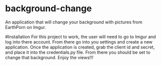 # background-change
An application that will change your background with pictures from EarthPorn on Imgur.

#Installation
For this project to work, the user will need to go to Imgur and log into there account. From there go into you settings and
create a new application. Once the application is created, grab the client id and secret, and place it into the credentials.py
file. From there you should be set to change that background.  Enjoy the views!!!
